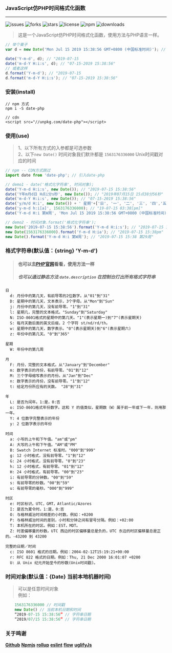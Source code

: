 ### JavaScript仿PHP时间格式化函数
---
![issues](https://img.shields.io/github/issues/toviLau/date-php)
![forks](https://img.shields.io/github/forks/toviLau/date-php)
![stars](https://img.shields.io/github/stars/toviLau/date-php)
![license](https://img.shields.io/github/license/toviLau/date-php)
![npm](https://img.shields.io/npm/v/date-php)
![downloads](https://img.shields.io/npm/dm/date-php.svg)

> 这是一个JavaScript仿PHP时间格式化函数，使用方法与PHP语言一样。

```javascript
// 举个栗子
var d = new Date('Mon Jul 15 2019 15:38:56 GMT+0800 (中国标准时间)'); // new Date(1563148800000) or new Date()

date('Y-m-d', d); // "2019-07-15
date('m-d-Y H:i:s', d); // "07-15-2019 15:38:56" 
// 或者这样
d.format('Y-m-d'); // "2019-07-15
d.format('m-d-Y H:i:s'); // "07-15-2019 15:38:56" 
```
### 安装(install)
```
// npm 方式
npm i -S date-php

// cdn
<script src="//unpkg.com/date-php"></script>

```

### 使用(use)
 > 1、以下所有方式的入参都是可选参数  
 > 2、以下`new Date()` 时间对象我们默许都是 `1563176336000` Unix时间戳对应的时间
 
```javascript
// npm -- CDN方式跳过
import date from 'date-php'; // 引入date-php

// demo1 - date('格式化字符串', 时间对象);
date('Y-m-d H:i:s', new Date()); // "2019-07-15 15:38:56" 
date('Y年m月d日 H点i分s秒', new Date()); // "2019年07月15日 15点38分56秒" 
date('m-d-Y H:i:s', new Date()); // "07-15-2019 15:38:56" 
date('y/m/d H:i', new Date()) + ' 星期'+['日', '一', '二', '三', '四','五','六'][date('w', new Date())]; // "19/07/15 15:38 星期三" 
date('y-m-d h:i[a]', 1563176336000); // "19-07-15 03:38[pm]"
date('Y-m-d H:i 第W周', 'Mon Jul 15 2019 15:38:56 GMT+0800 (中国标准时间)'); // "2019-07-15 15:38 第29周"

// demo2 - 时间对象.format('格式化字符串');
new Date('2019-07-15 15:38:56').format('Y-m-d H:i:s'); // "2019-07-15 15:38:56" 
new Date(1563176336000).format('Y-m-d H:ia'); // "2019-07-15 15:38pm"
new Date().format('Y-m-d H:i 第W周'); // "2019-07-15 15:38 第29周"
```


### 格式字符串(默认值：{string} 'Y-m-d')
> #### 也可以去[PHP官网](https://www.php.net/manual/zh/function.date.php)看看，使用方法一样
> ##### 也可以通过静态方法 `date.description` 在控制台打出所有格式字符串

```
日
  d: 月份中的第几天，有前导零的2位数字。从"01"到"31"
  D: 星期中的第几天，文本表示，3个字母。从"Mon"到"Sun"
  j: 月份中的第几天，没有前导零。"1"到"31"
  l: 星期几，完整的文本格式。"Sunday"到"Saturday"
  N: ISO-8601格式的星期中的第几天。"1"(表示星期一)到"7"(表示星期天)
  S: 每月天数后面的英文后缀，2 个字符 st/nd/rd/th。
  w: 星期中的第几天，数字表示。"0"(表示星期天)到"6"(表示星期六)
  z: 年份中的第几天。"0"到"365"

星期
  W: 年份中的第几周

月
  F: 月份，完整的文本格式。从"January"到"December"
  m: 数字表示的月份，有前导零。"01"到"12"
  M: 三个字母缩写表示的月份。从"Jan"到"Dec"
  n: 数字表示的月份，没有前导零。"1"到"12"
  t: 给定月份所应有的天数。 "28"到"31"

年
  L: 是否为闰年。1:是，0:否
  o: ISO-8601格式年份数字。这和 Y 的值类似，星期数（W）属于前一年或下一年，则用那一年。
  Y: 4 位数字完整表示的年份
  y: 2 位数字表示的年份

时间
  a: 小写的上午和下午值。"am"或"pm"
  A: 大写的上午和下午值。"AM"或"PM"
  B: Swatch Internet 标准时。"000"到"999"
  g: 12 小时格式，没有前导零。"1"到"12"
  G: 24 小时格式，没有前导零。"0"到"23"
  h: 12 小时格式，有前导零。"01"到"12"
  H: 24 小时格式，有前导零。"00"到"23"
  i: 有前导零的分钟数。"00"到"59"
  s: 有前导零的秒数。"00"到"59"
  u: 有前导零的毫秒。"000"到"999"

时区
  e: 时区标识。UTC，GMT，Atlantic/Azores
  I: 是否为夏令时。1:是，0:否
  O: 与格林威治时间相差的小时数。例如：+0200
  P: 与格林威治时间的差别，小时和分钟之间有冒号分隔。例如：+02:00
  T: 本机所在的时区。例如：EST，MDT。
  Z: 时差偏移量的秒数。UTC 西边的时区偏移量总是负的，UTC 东边的时区偏移量总是正的。-43200 到 43200

完整的日期／时间
  c: ISO 8601 格式的日期。例如：2004-02-12T15:19:21+00:00
  r: RFC 822 格式的日期。例如：Thu, 21 Dec 2000 16:01:07 +0200
  U: 从 Unix 纪元开始至今的秒数(Unix时间戳)。
```

### 时间对象(默认值：{Date} 当前本地机器时间)
> 可以是任意时间对象  
> 例如：

```javascript
    1563176336000 // 时间戳
    new Date() // 当前本机日期和时间
    “2019-07-15 15:38:56” // 字符串日期
    “2019/07/15 15:38:56” // 字符串日期  
```
### 关于鸣谢
  [**Github**](http://www.github.com)
  [**Npmjs**](http://www.npmjs.org)
  [**rollup**](http://www.rollupjs.com) 
  [**eslint**](https://eslint.org)
  [**flow**](https://flow.org)
  [**uglifyJs**](http://lisperator.net/uglifyjs/)
